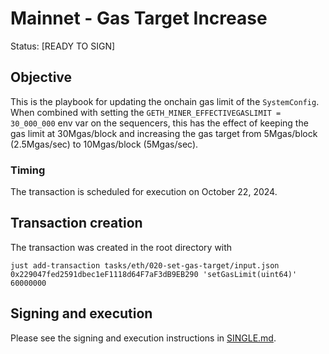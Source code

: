 # Mainnet - Gas Target Increase

Status: [READY TO SIGN]

## Objective

This is the playbook for updating the onchain gas limit of the `SystemConfig`. When combined with setting the `GETH_MINER_EFFECTIVEGASLIMIT = 30_000_000` env var on the sequencers, this has the effect of keeping the gas limit at 30Mgas/block and increasing the gas target from 5Mgas/block (2.5Mgas/sec) to 10Mgas/block (5Mgas/sec).

### Timing

The transaction is scheduled for execution on October 22, 2024.

## Transaction creation

The transaction was created in the root directory with

```
just add-transaction tasks/eth/020-set-gas-target/input.json 0x229047fed2591dbec1eF1118d64F7aF3dB9EB290 'setGasLimit(uint64)' 60000000
```

## Signing and execution

Please see the signing and execution instructions in [SINGLE.md](../../../SINGLE.md).
